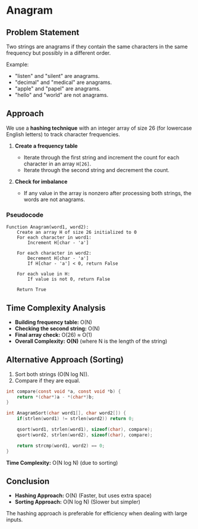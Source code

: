 # Anagram

## Problem Statement

Two strings are anagrams if they contain the same characters in the same frequency but possibly in a different order.

Example:

- "listen" and "silent" are anagrams.
- "decimal" and "medical" are anagrams.
- "apple" and "papel" are anagrams.
- "hello" and "world" are not anagrams.

## Approach

We use a **hashing technique** with an integer array of size 26 (for lowercase English letters) to track character frequencies.

1. **Create a frequency table**

   - Iterate through the first string and increment the count for each character in an array `H[26]`.
   - Iterate through the second string and decrement the count.

2. **Check for imbalance**
   - If any value in the array is nonzero after processing both strings, the words are not anagrams.

### **Pseudocode**

```plaintext
Function Anagram(word1, word2):
    Create an array H of size 26 initialized to 0
    For each character in word1:
        Increment H[char - 'a']

    For each character in word2:
        Decrement H[char - 'a']
        If H[char - 'a'] < 0, return False

    For each value in H:
        If value is not 0, return False

    Return True
```

## **Time Complexity Analysis**

- **Building frequency table:** O(N)
- **Checking the second string:** O(N)
- **Final array check:** O(26) ≈ O(1)
- **Overall Complexity:** **O(N)** (where N is the length of the string)

## **Alternative Approach (Sorting)**

1. Sort both strings (O(N log N)).
2. Compare if they are equal.

```c
int compare(const void *a, const void *b) {
    return *(char*)a - *(char*)b;
}

int AnagramSort(char word1[], char word2[]) {
    if(strlen(word1) != strlen(word2)) return 0;

    qsort(word1, strlen(word1), sizeof(char), compare);
    qsort(word2, strlen(word2), sizeof(char), compare);

    return strcmp(word1, word2) == 0;
}
```

**Time Complexity:** O(N log N) (due to sorting)

## **Conclusion**

- **Hashing Approach:** O(N) (Faster, but uses extra space)
- **Sorting Approach:** O(N log N) (Slower but simpler)

The hashing approach is preferable for efficiency when dealing with large inputs.

